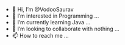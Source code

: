 - 👋 Hi, I’m @VodooSaurav
- 👀 I’m interested in Programming ...
- 🌱 I’m currently learning Java ...
- 💞️ I’m looking to collaborate with nothing ...
- 📫 How to reach me ...

<!---
VodooSaurav/VodooSaurav is a ✨ special ✨ repository because its `README.md` (this file) appears on your GitHub profile.
You can click the Preview link to take a look at your changes.
--->
